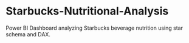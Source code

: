 # Starbucks-Nutritional-Analysis
Power BI Dashboard analyzing Starbucks beverage nutrition using star schema and DAX.
